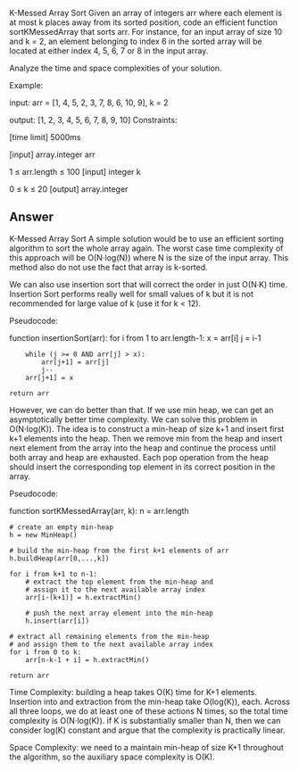 K-Messed Array Sort
Given an array of integers arr where each element is at most k places away from its sorted position, code an efficient function sortKMessedArray that sorts arr. For instance, for an input array of size 10 and k = 2, an element belonging to index 6 in the sorted array will be located at either index 4, 5, 6, 7 or 8 in the input array.

Analyze the time and space complexities of your solution.

Example:

input:  arr = [1, 4, 5, 2, 3, 7, 8, 6, 10, 9], k = 2

output: [1, 2, 3, 4, 5, 6, 7, 8, 9, 10]
Constraints:

[time limit] 5000ms

[input] array.integer arr

1 ≤ arr.length ≤ 100
[input] integer k

0 ≤ k ≤ 20
[output] array.integer


## Answer

K-Messed Array Sort
A simple solution would be to use an efficient sorting algorithm to sort the whole array again. The worst case time complexity of this approach will be O(N⋅log(N)) where N is the size of the input array. This method also do not use the fact that array is k-sorted.

We can also use insertion sort that will correct the order in just O(N∙K) time. Insertion Sort performs really well for small values of k but it is not recommended for large value of k (use it for k < 12).

Pseudocode:

function insertionSort(arr):
    for i from 1 to arr.length-1:
        x = arr[i]
        j = i-1

        while (j >= 0 AND arr[j] > x):
            arr[j+1] = arr[j]
            j--
        arr[j+1] = x

    return arr
However, we can do better than that. If we use min heap, we can get an asymptotically better time complexity. We can solve this problem in O(N⋅log(K)). The idea is to construct a min-heap of size k+1 and insert first k+1 elements into the heap. Then we remove min from the heap and insert next element from the array into the heap and continue the process until both array and heap are exhausted. Each pop operation from the heap should insert the corresponding top element in its correct position in the array.

Pseudocode:

function sortKMessedArray(arr, k):
    n = arr.length

    # create an empty min-heap
    h = new MinHeap()

    # build the min-heap from the first k+1 elements of arr
    h.buildHeap(arr[0,...,k])

    for i from k+1 to n-1:
        # extract the top element from the min-heap and
        # assign it to the next available array index
        arr[i-(k+1)] = h.extractMin()

        # push the next array element into the min-heap
        h.insert(arr[i])

    # extract all remaining elements from the min-heap
    # and assign them to the next available array index
    for i from 0 to k:
        arr[n-k-1 + i] = h.extractMin()

    return arr

Time Complexity: building a heap takes O(K) time for K+1 elements. Insertion into and extraction from the min-heap take O(log(K)), each. Across all three loops, we do at least one of these actions N times, so the total time complexity is O(N⋅log(K)). if K is substantially smaller than N, then we can consider log(K) constant and argue that the complexity is practically linear.

Space Complexity: we need to a maintain min-heap of size K+1 throughout the algorithm, so the auxiliary space complexity is O(K).
